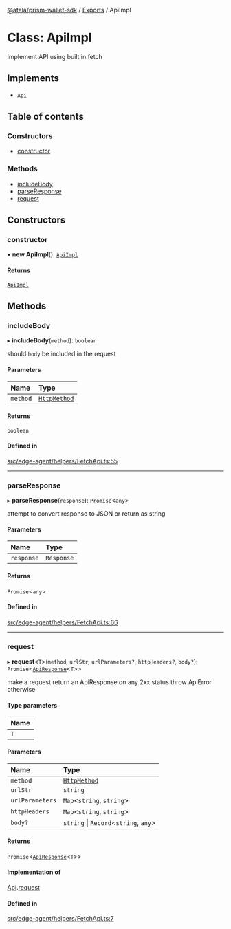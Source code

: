 [@atala/prism-wallet-sdk](../README.md) / [Exports](../modules.md) / ApiImpl

# Class: ApiImpl

Implement API using built in fetch

## Implements

- [`Api`](../interfaces/Domain.Api.md)

## Table of contents

### Constructors

- [constructor](ApiImpl.md#constructor)

### Methods

- [includeBody](ApiImpl.md#includebody)
- [parseResponse](ApiImpl.md#parseresponse)
- [request](ApiImpl.md#request)

## Constructors

### constructor

• **new ApiImpl**(): [`ApiImpl`](ApiImpl.md)

#### Returns

[`ApiImpl`](ApiImpl.md)

## Methods

### includeBody

▸ **includeBody**(`method`): `boolean`

should `body` be included in the request

#### Parameters

| Name | Type |
| :------ | :------ |
| `method` | [`HttpMethod`](../modules/Domain.md#httpmethod) |

#### Returns

`boolean`

#### Defined in

[src/edge-agent/helpers/FetchApi.ts:55](https://github.com/hyperledger/identus-edge-agent-sdk-ts/blob/412988e74b53c977d2db02a120bdfcde11978df5/src/edge-agent/helpers/FetchApi.ts#L55)

___

### parseResponse

▸ **parseResponse**(`response`): `Promise`\<`any`\>

attempt to convert response to JSON
or return as string

#### Parameters

| Name | Type |
| :------ | :------ |
| `response` | `Response` |

#### Returns

`Promise`\<`any`\>

#### Defined in

[src/edge-agent/helpers/FetchApi.ts:66](https://github.com/hyperledger/identus-edge-agent-sdk-ts/blob/412988e74b53c977d2db02a120bdfcde11978df5/src/edge-agent/helpers/FetchApi.ts#L66)

___

### request

▸ **request**\<`T`\>(`method`, `urlStr`, `urlParameters?`, `httpHeaders?`, `body?`): `Promise`\<[`ApiResponse`](Domain.ApiResponse.md)\<`T`\>\>

make a request
return an ApiResponse on any 2xx status
throw ApiError otherwise

#### Type parameters

| Name |
| :------ |
| `T` |

#### Parameters

| Name | Type |
| :------ | :------ |
| `method` | [`HttpMethod`](../modules/Domain.md#httpmethod) |
| `urlStr` | `string` |
| `urlParameters` | `Map`\<`string`, `string`\> |
| `httpHeaders` | `Map`\<`string`, `string`\> |
| `body?` | `string` \| `Record`\<`string`, `any`\> |

#### Returns

`Promise`\<[`ApiResponse`](Domain.ApiResponse.md)\<`T`\>\>

#### Implementation of

[Api](../interfaces/Domain.Api.md).[request](../interfaces/Domain.Api.md#request)

#### Defined in

[src/edge-agent/helpers/FetchApi.ts:7](https://github.com/hyperledger/identus-edge-agent-sdk-ts/blob/412988e74b53c977d2db02a120bdfcde11978df5/src/edge-agent/helpers/FetchApi.ts#L7)
